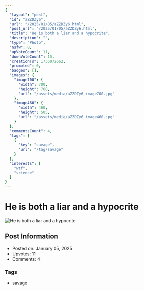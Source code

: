 ```yaml
---
{
  "layout": "post",
  "id": "aZZDZy6",
  "url": "/2025/01/05/aZZDZy6.html",
  "post_url": "/2025/01/05/aZZDZy6.html",
  "title": "He is both a liar and a hypocrite",
  "description": "",
  "type": "Photo",
  "nsfw": 0,
  "upVoteCount": 11,
  "downVoteCount": 15,
  "creationTs": 1736072662,
  "promoted": 0,
  "badges": [],
  "images": {
    "image700": {
      "width": 700,
      "height": 768,
      "url": "/assets/media/aZZDZy6_image700.jpg"
    },
    "image460": {
      "width": 460,
      "height": 505,
      "url": "/assets/media/aZZDZy6_image460.jpg"
    }
  },
  "commentsCount": 4,
  "tags": [
    {
      "key": "savage",
      "url": "/tag/savage"
    }
  ],
  "interests": [
    "wtf",
    "science"
  ]
}
---
```


# He is both a liar and a hypocrite

![He is both a liar and a hypocrite](/assets/media/aZZDZy6_image700.jpg)

## Post Information

- Posted on: January 05, 2025
- Upvotes: 11
- Comments: 4

### Tags

- [savage](/tag/savage)

